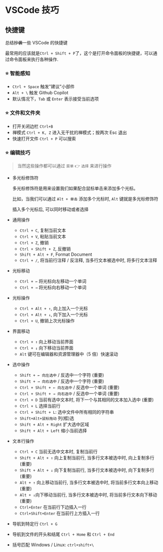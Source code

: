 # VSCode 技巧


<!--more-->

## 快捷键

总结~~抄袭~~一些 VSCode 的快捷键

最常用的应该就是`Ctrl + Shift + P`了，这个是打开命令面板的快捷键，可以通过命令面板来执行各种操作.

### ⭐ 智能感知

- `Ctrl + Space` 触发"建议"小部件
- `Alt + \` 触发 Github Copilot
- 默认情况下，`Tab` 或 `Enter` 表示接受当前选项

### ⭐ 文件和文件夹

- 打开关闭边栏 `Ctrl+B`
- 禅模式 `Ctrl + K, Z` 进入无干扰的禅模式；按两次 Esc 退出
- 快速打开文件 `Ctrl + P` 可以搜索

### ⭐ 编辑技巧

> 当然这些操作都可以通过 `菜单` 👉 `选择` 来进行操作

- 多光标修饰符

    多光标修饰符是用来设置我们如果配合鼠标单击来添加多个光标。

    比如，当我们可以通过 `Alt + 单击` 添加多个光标时, `Alt` 键就是多光标修饰符

    插入多个光标后, 可以同时移动或者选择

- 通用操作

  - `Ctrl + C`, 复制当前文本
  - `Ctrl + V`, 粘贴当前文本
  - `Ctrl + Z`, 撤销
  - `Ctrl + Shift + Z`, 反撤销
  - `Shift + Alt + F`, Format Document
  - `Ctrl + /`, 将当前行注释 / 反注释, 当多行文本被选中时, 将多行文本注释

- 光标移动

  - `Ctrl + ←` 将光标向左移动一个单词
  - `Ctrl + →` 将光标向右移动一个单词

- 光标操作

  - `Ctrl + Alt + ↑`, 向上加入一个光标
  - `Ctrl + Alt + ↓`, 向下加入一个光标
  - `Ctrl + U`, 撤销上次光标操作

- 界面移动

  - `Ctrl + ↑` 向上移动当前界面
  - `Ctrl + ↓` 向下移动当前界面
  - `Alt` 键可在编辑器和资源管理器中（5 倍）快速滚动

- 选中操作

  - `Shift + ← 向左选中` / 反选中一个字符 (重要)
  - `Shift + → 向右选中` / 反选中一个字符 (重要)
  - `Ctrl + Shift + ← 向左选中` / 反选中一个单词 (重要)
  - `Ctrl + Shift + → 向右选中` / 反选中一个单词 (重要)
  - `Ctrl + D` 当前有选中文本时, 将下一个与其相同的文本加入选中 (重要)
  - `Ctrl + L` 选择当前行
  - `Ctrl + Shift + L`: 选中文件中所有相同的字符串
  - `Shift+Alt+鼠标拖动` 列(框)选
  - `Shift + Alt + Right` 扩大选中区域
  - `Shift + Alt + Left` 缩小当前选择

- 文本行操作

  - `Ctrl + C` 当前无选中文本时, 复制当前行
  - `Shift + Alt + ↑` 向上复制当前行, 当多行文本被选中时, 向上复制多行 (重要)
  - `Shift + Alt + ↓` 向下复制当前行, 当多行文本被选中时, 向下复制多行 (重要)
  - `Alt + ↑` 向上移动当前行, 当多行文本被选中时, 将当前多行文本向上移动 (重要)
  - `Alt + ↓`向下移动当前行, 当多行文本被选中时, 将当前多行文本向下移动 (重要)
  - `Ctrl+Enter` 在当前行下边插入一行
  - `Ctrl+Shift+Enter` 在当前行上方插入一行

- 导航到特定行 `Ctrl + G`

- 导航到文件的开头和结尾 `Ctrl + Home` 和 `Ctrl + End`

- 括号匹配 Windows / Linux: `ctrl+shift+\`

